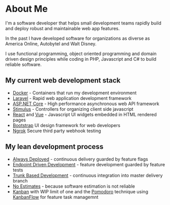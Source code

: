 # About Me

I'm a software developer that helps small development teams rapidly build and deploy robust and maintainable web app features.

In the past I have developed software for organizations as diverse as America Online, Autobytel and Walt Disney.

I use functional programming, object oriented programming and domain driven design principles while coding in PHP, Javascript and C# to build reliable software.

## My current web development stack

+ [Docker](https://www.docker.com/why-docker) - Containers that run my development environment
+ [Laravel](https://laravel.com) - Rapid web application development framework
+ [ASP.NET Core](https://docs.microsoft.com/en-us/aspnet/core) - High performance asynchronous web API framework
+ [Stimulus](https://stimulusjs.org/handbook/origin) - Controllers for organizing client side javascript
+ [React](https://reactjs.org/docs/hooks-intro.html) and [Vue](https://vuejs.org) - Javascript UI widgets embedded in HTML rendered pages
+ [Bootstrap](https://getbootstrap.com/) UI design framework for web developers
+ [Ngrok](https://ngrok.com) Secure third party webhook testing

## My lean development process

+ [Always Deployed](https://alwaysdeployed.com/) - continuous delivery guarded by feature flags
+ [Endpoint Driven Development](https://alwaysdeployed.com/endpoint-driven-development) - feature development guarded by feature tests
+ [Trunk Based Development](https://trunkbaseddevelopment.com/) - continuous integration into master delivery branch
+ [No Estimates](http://ronjeffries.com/xprog/articles/the-noestimates-movement/) - because software estimation is not reliable
+ [Kanban](https://www.atlassian.com/agile/kanban/wip-limits) with WIP limit of one and the [Pomodoro](https://en.wikipedia.org/wiki/Pomodoro_Technique) technique using [KanbanFlow](https://kanbanflow.com) for feature task managemnt
